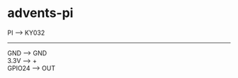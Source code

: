 # advents-pi

PI --> KY032</br>
________________________
GND    --> GND</br> 
3.3V   --> +</br>
GPIO24 --> OUT
